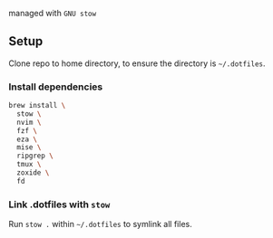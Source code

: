 managed with `GNU stow`

## Setup

Clone repo to home directory, to ensure the directory is `~/.dotfiles`.

### Install dependencies

```bash
brew install \
  stow \
  nvim \
  fzf \
  eza \
  mise \
  ripgrep \
  tmux \
  zoxide \
  fd
```

### Link .dotfiles with `stow`

Run `stow .` within `~/.dotfiles` to symlink all files.
